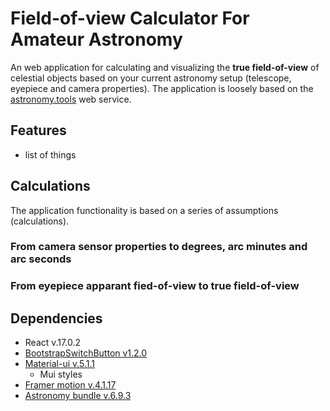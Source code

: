 # Field-of-view Calculator For Amateur Astronomy  
An web application for calculating and visualizing the **true field-of-view** of celestial objects based on your current astronomy setup (telescope, eyepiece and camera properties). The application is loosely based on the [astronomy.tools](https://astronomy.tools/calculators/field_of_view/) web service.

## Features

* list of things 

## Calculations 
The application functionality is based on a series of assumptions (calculations).  

### From camera sensor properties to degrees, arc minutes and arc seconds
### From eyepiece apparant fied-of-view to true field-of-view 

## Dependencies
* React v.17.0.2
* [BootstrapSwitchButton v1.2.0](https://www.npmjs.com/package/bootstrap-switch-button-react)
* [Material-ui v.5.1.1](https://mui.com/)
  * Mui styles 
* [Framer motion v.4.1.17](https://www.npmjs.com/package/framer-motion)
* [Astronomy bundle v.6.9.3](https://github.com/andrmoel/astronomy-bundle-js)
